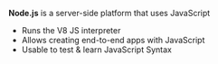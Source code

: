 **Node.js** is a server-side platform that uses JavaScript
  - Runs the V8 JS interpreter
  - Allows creating end-to-end apps with JavaScript
  - Usable to test & learn JavaScript Syntax